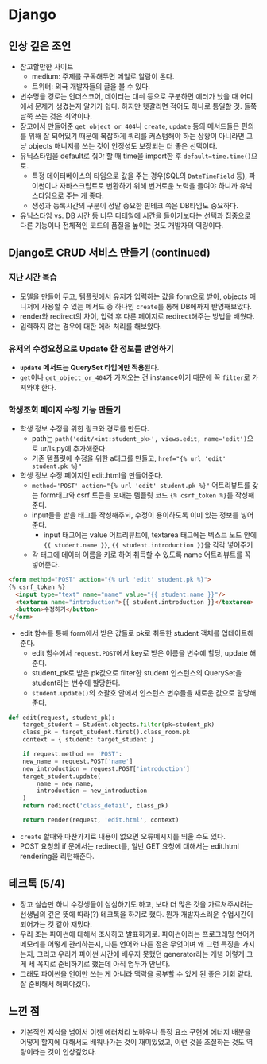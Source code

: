 # Django 

## 인상 깊은 조언
- 참고할만한 사이트
  - medium: 주제를 구독해두면 메일로 알람이 온다.
  - 트위터: 외국 개발자들의 글을 볼 수 있다.
- 변수명을 경로는 언더스코어, 데이터는 대쉬 등으로 구분하면 에러가 났을 때 어디에서 문제가 생겼는지 알기가 쉽다. 하지만 헷갈리면 적어도 하나로 통일할 것. 들쭉날쭉 쓰는 것은 최악이다.
- 장고에서 만들어준 `get_object_or_404`나 `create`, `update` 등의 메서드들은 편의를 위해 잘 되어있기 때문에 복잡하게 쿼리를 커스텀해야 하는 상황이 아니라면 그냥 objects 매니저를 쓰는 것이 안정성도 보장되는 더 좋은 선택이다.
- 유닉스타임을 default로 줘야 할 때 time을 import한 후 `default=time.time()`으로.
  - 특정 데이터베이스의 타임으로 값을 주는 경우(SQL의 `DateTimeField` 등), 파이썬이나 자바스크립트로 변환하기 위해 번거로운 노력을 들여야 하니까 유닉스타임으로 주는 게 좋다.
  - 생성과 등록시간의 구분이 정말 중요한 핀테크 쪽은 DB타임도 중요하다.
- 유닉스타임 vs. DB 시간 등 너무 디테일에 시간을 들이기보다는 선택과 집중으로 다른 기능이나 전체적인 코드의 품질을 높이는 것도 개발자의 역량이다.

## Django로 CRUD 서비스 만들기 (continued)

### 지난 시간 복습
- 모델을 만들어 두고, 템플릿에서 유저가 입력하는 값을 form으로 받아, objects 매니저에 사용할 수 있는 메서드 중 하나인 `create`를 통해 DB에까지 반영해보았다.
- render와 redirect의 차이, 입력 후 다른 페이지로 redirect해주는 방법을 배웠다.
- 입력하지 않는 경우에 대한 에러 처리를 해보았다.

### 유저의 수정요청으로 Update 한 정보를 반영하기
- **`update` 메서드는 QuerySet 타입에만 적용**된다. 
- `get`이나 `get_object_or_404`가 가져오는 건 instance이기 때문에 꼭 `filter`로 가져와야 한다.

### 학생조회 페이지 수정 기능 만들기
- 학생 정보 수정을 위한 링크와 경로를 만든다. 
  - path는 `path('edit/<int:student_pk>', views.edit, name='edit')`으로 ur/ls.py에 추가해준다.
  - 기존 템플릿에 수정을 위한 a태그를 만들고, `href="{% url 'edit' student.pk %}"`
- 학생 정보 수정 페이지인 edit.html을 만들어준다. 
  - `method='POST' action="{% url 'edit' student.pk %}"` 어트리뷰트를 갖는 form태그와 csrf 토큰을 보내는 템플릿 코드 `{% csrf_token %}`를 작성해준다.
  - input들을 받을 태그를 작성해주되, 수정이 용이하도록 이미 있는 정보를 넣어준다. 
    - input 태그에는 value 어트리뷰트에, textarea 태그에는 텍스트 노드 안에 `{{ student.name }}`, `{{ student.introduction }}`을 각각 넣어주기
  - 각 태그에 데이터 이름을 키로 하여 취득할 수 있도록 name 어트리뷰트를 꼭 넣어준다. 
```html
<form method="POST" action="{% url 'edit' student.pk %}">
{% csrf_token %}
  <input type="text" name="name" value="{{ student.name }}"/>
  <textarea name="introduction">{{ student.introduction }}</textarea>
  <button>수정하기</button>
</form>
```
- edit 함수를 통해 form에서 받은 값들로 pk로 취득한 student 객체를 업데이트해준다.
  - edit 함수에서 `request.POST`에서 key로 받은 이름을 변수에 할당, update 해준다.
  -  student_pk로 받은 pk값으로 filter한 student 인스턴스의 QuerySet을 student라는 변수에 할당한다.
  - `student.update()`의 소괄호 안에서 인스턴스 변수들을 새로운 값으로 할당해준다.
```python
def edit(request, student_pk):
    target_student = Student.objects.filter(pk=student_pk)
    class_pk = target_student.first().class_room.pk
    context = { student: target_student }

    if request.method == 'POST':
	new_name = request.POST['name']
	new_introduction = request.POST['introduction']
	target_student.update(
	    name = new_name,
	    introduction = new_introduction
	)
	return redirect('class_detail', class_pk)

    return render(request, 'edit.html', context)
```
  - `create` 할때와 마찬가지로 내용이 없으면 오류메시지를 띄울 수도 있다.
  - POST 요청의 if 문에서는 redirect를, 일반 GET 요청에 대해서는 edit.html rendering을 리턴해준다.

## 테크톡 (5/4)
- 장고 실습만 하니 수강생들이 심심하기도 하고, 보다 더 많은 것을 가르쳐주시려는 선생님의 깊은 뜻에 따라(?) 테크톡을 하기로 했다. 뭔가 개발자스러운 수업시간이 되어가는 것 같아 재밌다.
- 우리 조는 파이썬에 대해서 조사하고 발표하기로. 파이썬이라는 프로그래밍 언어가 메모리를 어떻게 관리하는지, 다른 언어와 다른 점은 무엇이며 왜 그런 특징을 가지는지, 그리고 우리가 파이썬 시간에 배우지 못했던 generator라는 개념 이렇게 크게 세 꼭지로 준비하기로 했는데 아직 엄두가 안난다. 
- 그래도 파이썬을 언어만 쓰는 게 아니라 맥락을 공부할 수 있게 된 좋은 기회 같다. 잘 준비해서 해봐야겠다.


## 느낀 점
- 기본적인 지식을 넘어서 이젠 에러처리 노하우나 특정 요소 구현에 에너지 배분을 어떻게 할지에 대해서도 배워나가는 것이 재미있었고, 이런 것을 조절하는 것도 역량이라는 것이 인상깊었다.
